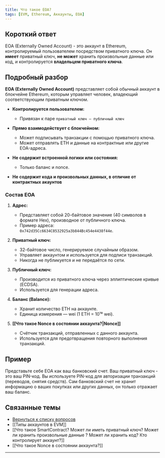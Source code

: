 ```yaml
---
title: Что такое EOA?
tags: [EVM, Ethereum, Аккаунты, EOA]
---
```


## Короткий ответ

EOA (Externally Owned Account) - это аккаунт в Ethereum, контролируемый пользователем посредством приватного ключа. Он **имеет** приватный ключ, **не может** хранить произвольные данные или код, и контролируется **владельцем приватного ключа**.

## Подробный разбор

**EOA (Externally Owned Account)** представляет собой обычный аккаунт в блокчейне Ethereum, которым управляет человек, владеющий соответствующим приватным ключом.

- **Контролируется пользователем:**
    - Привязан к паре `приватный ключ — публичный ключ`
- **Прямо взаимодействует с блокчейном:**
    - Может подписывать транзакции с помощью приватного ключа.
    - Может отправлять ETH и данные на контрактные или другие EOA-адреса.
    
- **Не содержит встроенной логики или состояния:**
    - Только баланс и nonce.
- **Не содержит кода и произвольных данных, в отличие от контрактных акаунтов**

### Состав EOA

1. **Адрес:**
    - Представляет собой 20-байтовое значение (40 символов в формате Hex), производное от публичного ключа.
    - Пример адреса:  
        `0x742d35Cc6634C0532925a3b844Bc454e4438f44e`.
    
2. **Приватный ключ:**
    - 32-байтовое число, генерируемое случайным образом.
    - Управляет аккаунтом и используется для подписи транзакций.
    - Никогда не публикуется и не передаётся по сети.
    
3. **Публичный ключ:**
    - Производится из приватного ключа через эллиптические кривые (ECDSA).
    - Используется для генерации адреса.
    
4. **Баланс (Balance):**
    - Хранит количество ETH на аккаунте.
    - Единица измерения — wei (1 ETH = 10¹⁸ wei).
    
5. **[[Что такое Nonce в состоянии аккаунта?|Nonce]]**
    - Счётчик транзакций, отправленных с данного аккаунта.
    - Используется для предотвращения повторного выполнения транзакций.

## Пример

Представьте себе EOA как ваш банковский счет.  Ваш приватный ключ - это ваш PIN-код.  Вы используете PIN-код для авторизации транзакций (переводов, снятия средств).  Сам банковский счет не хранит информацию о ваших покупках или других данных, он только отражает ваш баланс.


## Связанные темы

* [Вернуться к списку вопросов](4.%20Список%20вопросов.md)
* [[Типы аккаунтов в EVM]]
* [[Что такое SmartContract? Может ли иметь приватный ключ? Может ли хранить произвольные данные ? Может ли хранить код? Кто контролирует аккаунт?]]
* [[Что такое Nonce в состоянии аккаунта?]]



---